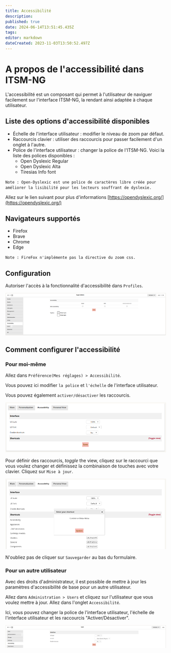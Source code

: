 ```yaml
---
title: Accessibilité
description: 
published: true
date: 2024-06-14T13:51:45.435Z
tags: 
editor: markdown
dateCreated: 2023-11-03T13:50:52.497Z
---
```


# A propos de l'accessibilité dans ITSM-NG

L'accessibilité est un composant qui permet à l'utilisateur de naviguer facilement sur l'interface ITSM-NG, la rendant ainsi adaptée à chaque utilisateur.

## Liste des options d'accessibilité disponibles

* Échelle de l'interface utilisateur : modifier le niveau de zoom par défaut.
* Raccourcis clavier : utiliser des raccourcis pour passer facilement d'un onglet à l'autre.
* Police de l'interface utilisateur : changer la police de l'ITSM-NG. Voici la liste des polices disponibles :
    * Open Dyslexic Regular
    * Open Dyslexic Alta
    * Tiresias Info font

`Note : Open-Dyslexic est une police de caractères libre créée pour améliorer la lisibilité pour les lecteurs souffrant de dyslexie.`

Allez sur le lien suivant pour plus d'informations [https://opendyslexic.org/](https://opendyslexic.org/)

## Navigateurs supportés

* Firefox
* Brave
* Chrome
* Edge

`Note : FireFox n'implémente pas la directive du zoom css.`

## Configuration

Autoriser l'accès à la fonctionnalité d'accessibilité dans `Profiles`.

![allow profil permissions](/files/img/accessibility/allow_profil_permissions.png)

## Comment configurer l'accessibilité

### Pour moi-même

Allez dans `Préférence(Mes réglages) > Accessibilité`.

Vous pouvez ici modifier `la police` et `l'échelle` de l'interface utilisateur.

Vous pouvez également `activer/désactiver` les raccourcis.

![setup accessibility for myself](/files/img/accessibility/setup_accessibility.png)

Pour définir des raccourcis, _toggle_ the view, cliquez sur le raccourci que vous voulez changer et définissez la combinaison de touches avec votre clavier. Cliquez sur `Mise à jour`.

![set shortcuts](/files/img/accessibility/set_shortcut.png)

N'oubliez pas de cliquer sur `Sauvegarder` au bas du formulaire.

### Pour un autre utilisateur

Avec des droits d'administrateur, il est possible de mettre à jour les paramètres d'accessibilité de base pour un autre utilisateur.

Allez dans `Administration > Users` et cliquez sur l'utilisateur que vous voulez mettre à jour.
Allez dans l'onglet `Accessibilité`.

Ici, vous pouvez changer la police de l'interface utilisateur, l'échelle de l'interface utilisateur et les raccourcis "Activer/Désactiver".

![setup_accessibility_for_other.png](/files/img/accessibility/setup_accessibility_for_other.png)